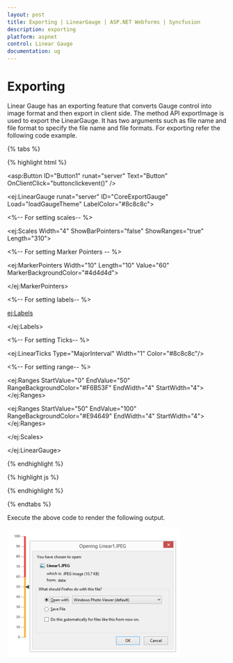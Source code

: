 ```yaml
---
layout: post
title: Exporting | LinearGauge | ASP.NET Webforms | Syncfusion
description: exporting
platform: aspnet
control: Linear Gauge
documentation: ug
---
```


# Exporting

Linear Gauge has an exporting feature that converts Gauge control into image format and then export in client side. The method API exportImage is used to export the LinearGauge. It has two arguments such as file name and file format to specify the file name and file formats. For exporting refer the following code example.	

{% tabs %}

{% highlight html %}

<asp:Button ID="Button1" runat="server" Text="Button" OnClientClick="buttonclickevent()" />

<ej:LinearGauge runat="server" ID="CoreExportGauge" Load="loadGaugeTheme" LabelColor="#8c8c8c">

<%-- For setting scales-- %>

<Scales>

<ej:Scales Width="4" ShowBarPointers="false" ShowRanges="true" Length="310">

<Border Color="transparent" Width="0"></Border>

<Position X="52" Y="50"/>

<%-- For setting Marker Pointers -- %>

<MarkerPointerCollection>

<ej:MarkerPointers Width="10" Length="10" Value="60" MarkerBackgroundColor="#4d4d4d">

<Border Color="#4d4d4d"></Border>

</ej:MarkerPointers>

</MarkerPointerCollection>

<%-- For setting labels-- %>

<LabelCollection>

<ej:Labels><DistanceFromScale X="-13"></DistanceFromScale>

<Font FontFamily="Segoe UI" FontStyle="Bold" Size="11px"></Font>

</ej:Labels>

</LabelCollection>

<%-- For setting Ticks-- %>

<TickCollection>

<ej:LinearTicks Type="MajorInterval" Width="1" Color="#8c8c8c"/>

</TickCollection>

<%-- For setting range-- %>

<RangeCollection>

<ej:Ranges StartValue="0" EndValue="50" RangeBackgroundColor="#F6B53F" EndWidth="4" StartWidth="4"><Border Color="#F6B53F"></Border></ej:Ranges>

<ej:Ranges StartValue="50" EndValue="100" RangeBackgroundColor="#E94649" EndWidth="4" StartWidth="4"><Border Color="#E94649"></Border></ej:Ranges>

</RangeCollection>

</ej:Scales>

</Scales>

</ej:LinearGauge>

{% endhighlight %}

{% highlight js %}

<script type="text/javascript" class="jsScript">

$(function () {

$("#sampleProperties").ejPropertiesPanel();

$("#Button1").ejButton({ width: "100px", click: "buttonclickevent" });

});



function buttonclickevent() {

var FileName = $("#fileName").val();

var FileFormat = $("#ddlImageFormat").ejDropDownList("option", "value");

$("#CoreExportGauge").ejLinearGauge("exportImage", FileName, FileFormat);

}

</script>

{% endhighlight %}

{% endtabs %}


Execute the above code to render the following output.

![](Exporting_images/Exporting_img1.png)